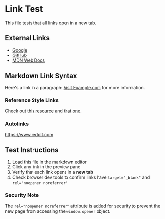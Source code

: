 # Link Test

This file tests that all links open in a new tab.

## External Links

- [Google](https://google.com)
- [GitHub](https://github.com)
- [MDN Web Docs](https://developer.mozilla.org)

## Markdown Link Syntax

Here's a link in a paragraph: [Visit Example.com](https://example.com) for more information.

### Reference Style Links

Check out [this resource][1] and [that one][2].

[1]: https://www.wikipedia.org
[2]: https://www.stackoverflow.com

### Autolinks

<https://www.reddit.com>

## Test Instructions

1. Load this file in the markdown editor
2. Click any link in the preview pane
3. Verify that each link opens in a **new tab**
4. Check browser dev tools to confirm links have `target="_blank"` and `rel="noopener noreferrer"`

### Security Note

The `rel="noopener noreferrer"` attribute is added for security to prevent the new page from accessing the `window.opener` object.

